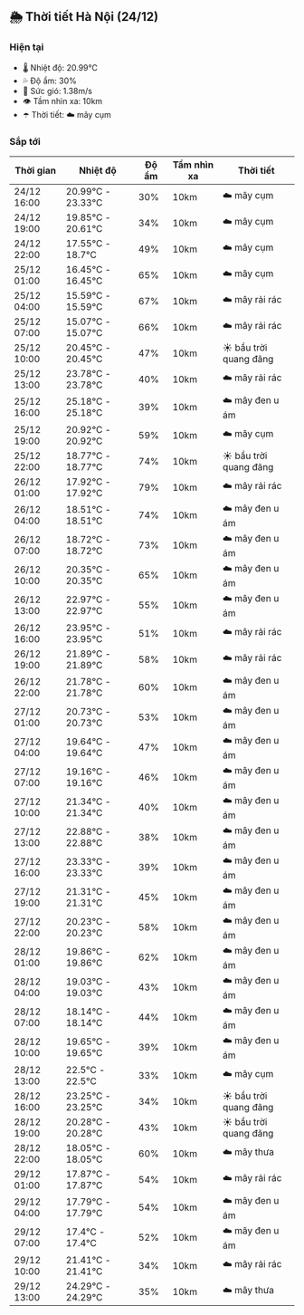 ## 🌦️ Thời tiết Hà Nội (24/12)

### Hiện tại

- 🌡️ Nhiệt độ: 20.99℃
- 💦 Độ ẩm: 30%
- 💨 Sức gió: 1.38m/s
- 👁️ Tầm nhìn xa: 10km
- ☂️ Thời tiết: ☁️ mây cụm

### Sắp tới

| Thời gian | Nhiệt độ | Độ ẩm | Tầm nhìn xa | Thời tiết |
| --- | --- | --- | --- | --- |
| 24/12 16:00 | 20.99℃ - 23.33℃ | 30% | 10km | ☁️ mây cụm |
| 24/12 19:00 | 19.85℃ - 20.61℃ | 34% | 10km | ☁️ mây cụm |
| 24/12 22:00 | 17.55℃ - 18.7℃ | 49% | 10km | ☁️ mây cụm |
| 25/12 01:00 | 16.45℃ - 16.45℃ | 65% | 10km | ☁️ mây cụm |
| 25/12 04:00 | 15.59℃ - 15.59℃ | 67% | 10km | ☁️ mây rải rác |
| 25/12 07:00 | 15.07℃ - 15.07℃ | 66% | 10km | ☁️ mây rải rác |
| 25/12 10:00 | 20.45℃ - 20.45℃ | 47% | 10km | ☀️ bầu trời quang đãng |
| 25/12 13:00 | 23.78℃ - 23.78℃ | 40% | 10km | ☁️ mây rải rác |
| 25/12 16:00 | 25.18℃ - 25.18℃ | 39% | 10km | ☁️ mây đen u ám |
| 25/12 19:00 | 20.92℃ - 20.92℃ | 59% | 10km | ☁️ mây cụm |
| 25/12 22:00 | 18.77℃ - 18.77℃ | 74% | 10km | ☀️ bầu trời quang đãng |
| 26/12 01:00 | 17.92℃ - 17.92℃ | 79% | 10km | ☁️ mây rải rác |
| 26/12 04:00 | 18.51℃ - 18.51℃ | 74% | 10km | ☁️ mây đen u ám |
| 26/12 07:00 | 18.72℃ - 18.72℃ | 73% | 10km | ☁️ mây đen u ám |
| 26/12 10:00 | 20.35℃ - 20.35℃ | 65% | 10km | ☁️ mây đen u ám |
| 26/12 13:00 | 22.97℃ - 22.97℃ | 55% | 10km | ☁️ mây đen u ám |
| 26/12 16:00 | 23.95℃ - 23.95℃ | 51% | 10km | ☁️ mây rải rác |
| 26/12 19:00 | 21.89℃ - 21.89℃ | 58% | 10km | ☁️ mây rải rác |
| 26/12 22:00 | 21.78℃ - 21.78℃ | 60% | 10km | ☁️ mây đen u ám |
| 27/12 01:00 | 20.73℃ - 20.73℃ | 53% | 10km | ☁️ mây đen u ám |
| 27/12 04:00 | 19.64℃ - 19.64℃ | 47% | 10km | ☁️ mây đen u ám |
| 27/12 07:00 | 19.16℃ - 19.16℃ | 46% | 10km | ☁️ mây đen u ám |
| 27/12 10:00 | 21.34℃ - 21.34℃ | 40% | 10km | ☁️ mây đen u ám |
| 27/12 13:00 | 22.88℃ - 22.88℃ | 38% | 10km | ☁️ mây đen u ám |
| 27/12 16:00 | 23.33℃ - 23.33℃ | 39% | 10km | ☁️ mây đen u ám |
| 27/12 19:00 | 21.31℃ - 21.31℃ | 45% | 10km | ☁️ mây đen u ám |
| 27/12 22:00 | 20.23℃ - 20.23℃ | 58% | 10km | ☁️ mây đen u ám |
| 28/12 01:00 | 19.86℃ - 19.86℃ | 62% | 10km | ☁️ mây đen u ám |
| 28/12 04:00 | 19.03℃ - 19.03℃ | 43% | 10km | ☁️ mây đen u ám |
| 28/12 07:00 | 18.14℃ - 18.14℃ | 44% | 10km | ☁️ mây đen u ám |
| 28/12 10:00 | 19.65℃ - 19.65℃ | 39% | 10km | ☁️ mây đen u ám |
| 28/12 13:00 | 22.5℃ - 22.5℃ | 33% | 10km | ☁️ mây cụm |
| 28/12 16:00 | 23.25℃ - 23.25℃ | 34% | 10km | ☀️ bầu trời quang đãng |
| 28/12 19:00 | 20.28℃ - 20.28℃ | 43% | 10km | ☀️ bầu trời quang đãng |
| 28/12 22:00 | 18.05℃ - 18.05℃ | 60% | 10km | ☁️ mây thưa |
| 29/12 01:00 | 17.87℃ - 17.87℃ | 54% | 10km | ☁️ mây rải rác |
| 29/12 04:00 | 17.79℃ - 17.79℃ | 54% | 10km | ☁️ mây đen u ám |
| 29/12 07:00 | 17.4℃ - 17.4℃ | 52% | 10km | ☁️ mây đen u ám |
| 29/12 10:00 | 21.41℃ - 21.41℃ | 34% | 10km | ☁️ mây rải rác |
| 29/12 13:00 | 24.29℃ - 24.29℃ | 35% | 10km | ☁️ mây thưa |
